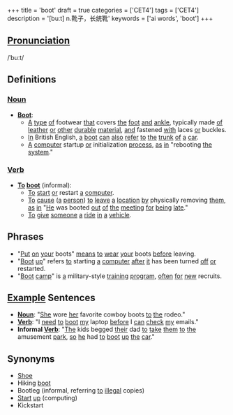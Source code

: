 +++
title = 'boot'
draft = true
categories = ['CET4']
tags = ['CET4']
description = '[buːt] n.靴子，长统靴'
keywords = ['ai words', 'boot']
+++

## [Pronunciation](/en/post/pronunciation/)
/ˈbuːt/

## Definitions
### [Noun](/en/post/noun/)
- **[Boot](/en/post/boot/)**: 
   - [A](/en/post/a/) [type](/en/post/type/) [of](/en/post/of/) footwear [that](/en/post/that/) covers [the](/en/post/the/) [foot](/en/post/foot/) [and](/en/post/and/) [ankle](/en/post/ankle/), typically made [of](/en/post/of/) [leather](/en/post/leather/) [or](/en/post/or/) [other](/en/post/other/) [durable](/en/post/durable/) [material](/en/post/material/), [and](/en/post/and/) fastened [with](/en/post/with/) laces [or](/en/post/or/) buckles.
   - [In](/en/post/in/) British English, [a](/en/post/a/) [boot](/en/post/boot/) [can](/en/post/can/) [also](/en/post/also/) [refer](/en/post/refer/) [to](/en/post/to/) [the](/en/post/the/) [trunk](/en/post/trunk/) [of](/en/post/of/) [a](/en/post/a/) [car](/en/post/car/).
   - [A](/en/post/a/) [computer](/en/post/computer/) startup [or](/en/post/or/) initialization [process](/en/post/process/), [as](/en/post/as/) [in](/en/post/in/) "rebooting [the](/en/post/the/) [system](/en/post/system/)."

### [Verb](/en/post/verb/)
- **[To](/en/post/to/) [boot](/en/post/boot/)** (informal):
   - [To](/en/post/to/) [start](/en/post/start/) [or](/en/post/or/) restart [a](/en/post/a/) [computer](/en/post/computer/).
   - [To](/en/post/to/) [cause](/en/post/cause/) ([a](/en/post/a/) [person](/en/post/person/)) [to](/en/post/to/) [leave](/en/post/leave/) [a](/en/post/a/) [location](/en/post/location/) [by](/en/post/by/) physically removing [them](/en/post/them/), [as](/en/post/as/) [in](/en/post/in/) "[He](/en/post/he/) was booted [out](/en/post/out/) [of](/en/post/of/) [the](/en/post/the/) [meeting](/en/post/meeting/) [for](/en/post/for/) [being](/en/post/being/) [late](/en/post/late/)."
   - [To](/en/post/to/) [give](/en/post/give/) [someone](/en/post/someone/) [a](/en/post/a/) [ride](/en/post/ride/) [in](/en/post/in/) [a](/en/post/a/) [vehicle](/en/post/vehicle/).

## Phrases
- "[Put](/en/post/put/) [on](/en/post/on/) [your](/en/post/your/) boots" [means](/en/post/means/) [to](/en/post/to/) [wear](/en/post/wear/) [your](/en/post/your/) boots [before](/en/post/before/) leaving.
- "[Boot](/en/post/boot/) [up](/en/post/up/)" refers [to](/en/post/to/) starting [a](/en/post/a/) [computer](/en/post/computer/) [after](/en/post/after/) [it](/en/post/it/) has been turned [off](/en/post/off/) [or](/en/post/or/) restarted.
- "[Boot](/en/post/boot/) [camp](/en/post/camp/)" is [a](/en/post/a/) military-style [training](/en/post/training/) [program](/en/post/program/), [often](/en/post/often/) [for](/en/post/for/) [new](/en/post/new/) recruits.

## [Example](/en/post/example/) Sentences
- **[Noun](/en/post/noun/)**: "[She](/en/post/she/) wore [her](/en/post/her/) favorite cowboy boots [to](/en/post/to/) [the](/en/post/the/) rodeo."
- **[Verb](/en/post/verb/)**: "I [need](/en/post/need/) [to](/en/post/to/) [boot](/en/post/boot/) [my](/en/post/my/) laptop [before](/en/post/before/) I [can](/en/post/can/) [check](/en/post/check/) [my](/en/post/my/) emails."
- **Informal [Verb](/en/post/verb/)**: "[The](/en/post/the/) kids begged [their](/en/post/their/) dad [to](/en/post/to/) [take](/en/post/take/) [them](/en/post/them/) [to](/en/post/to/) [the](/en/post/the/) amusement [park](/en/post/park/), [so](/en/post/so/) [he](/en/post/he/) had [to](/en/post/to/) [boot](/en/post/boot/) [up](/en/post/up/) [the](/en/post/the/) [car](/en/post/car/)."

## Synonyms
- [Shoe](/en/post/shoe/)
- Hiking [boot](/en/post/boot/)
- Bootleg (informal, referring [to](/en/post/to/) [illegal](/en/post/illegal/) copies)
- [Start](/en/post/start/) [up](/en/post/up/) (computing)
- Kickstart
